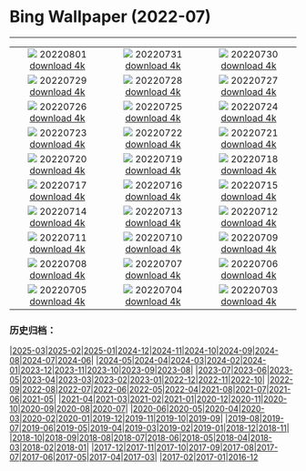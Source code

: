 # Bing Wallpaper (2022-07)
**************
| | | |
|:-:|:-:|:-:|
| ![](https://www.bing.com/th?id=OHR.StaithesLights_EN-GB1349220494_1920x1080.jpg) 20220801 [download 4k](https://www.bing.com/th?id=OHR.StaithesLights_EN-GB1349220494_UHD.jpg) | ![](https://www.bing.com/th?id=OHR.NoctilucentClouds_EN-GB0768251349_1920x1080.jpg) 20220731 [download 4k](https://www.bing.com/th?id=OHR.NoctilucentClouds_EN-GB0768251349_UHD.jpg) | ![](https://www.bing.com/th?id=OHR.CowesWeek_EN-GB0552016592_1920x1080.jpg) 20220730 [download 4k](https://www.bing.com/th?id=OHR.CowesWeek_EN-GB0552016592_UHD.jpg) |
| ![](https://www.bing.com/th?id=OHR.FourTigresses_EN-GB0443561913_1920x1080.jpg) 20220729 [download 4k](https://www.bing.com/th?id=OHR.FourTigresses_EN-GB0443561913_UHD.jpg) | ![](https://www.bing.com/th?id=OHR.LongsPeak_EN-GB5674920348_1920x1080.jpg) 20220728 [download 4k](https://www.bing.com/th?id=OHR.LongsPeak_EN-GB5674920348_UHD.jpg) | ![](https://www.bing.com/th?id=OHR.NabateanTomb_EN-GB5144987060_1920x1080.jpg) 20220727 [download 4k](https://www.bing.com/th?id=OHR.NabateanTomb_EN-GB5144987060_UHD.jpg) |
| ![](https://www.bing.com/th?id=OHR.MangroveDay_EN-GB4620818045_1920x1080.jpg) 20220726 [download 4k](https://www.bing.com/th?id=OHR.MangroveDay_EN-GB4620818045_UHD.jpg) | ![](https://www.bing.com/th?id=OHR.PalacePier_EN-GB4242495684_1920x1080.jpg) 20220725 [download 4k](https://www.bing.com/th?id=OHR.PalacePier_EN-GB4242495684_UHD.jpg) | ![](https://www.bing.com/th?id=OHR.AmeliaEarhart_EN-GB4082453963_1920x1080.jpg) 20220724 [download 4k](https://www.bing.com/th?id=OHR.AmeliaEarhart_EN-GB4082453963_UHD.jpg) |
| ![](https://www.bing.com/th?id=OHR.FoxgloveHawkmoth_EN-GB1431634950_1920x1080.jpg) 20220723 [download 4k](https://www.bing.com/th?id=OHR.FoxgloveHawkmoth_EN-GB1431634950_UHD.jpg) | ![](https://www.bing.com/th?id=OHR.SGIMontenegro_EN-GB1129848679_1920x1080.jpg) 20220722 [download 4k](https://www.bing.com/th?id=OHR.SGIMontenegro_EN-GB1129848679_UHD.jpg) | ![](https://www.bing.com/th?id=OHR.AbbeyGardens_EN-GB0442009047_1920x1080.jpg) 20220721 [download 4k](https://www.bing.com/th?id=OHR.AbbeyGardens_EN-GB0442009047_UHD.jpg) |
| ![](https://www.bing.com/th?id=OHR.MoonPhases_EN-GB9971707298_1920x1080.jpg) 20220720 [download 4k](https://www.bing.com/th?id=OHR.MoonPhases_EN-GB9971707298_UHD.jpg) | ![](https://www.bing.com/th?id=OHR.DolbadarnCastle_EN-GB9477094252_1920x1080.jpg) 20220719 [download 4k](https://www.bing.com/th?id=OHR.DolbadarnCastle_EN-GB9477094252_UHD.jpg) | ![](https://www.bing.com/th?id=OHR.OmijimaIsland_EN-GB8842530588_1920x1080.jpg) 20220718 [download 4k](https://www.bing.com/th?id=OHR.OmijimaIsland_EN-GB8842530588_UHD.jpg) |
| ![](https://www.bing.com/th?id=OHR.CoyoteButtes_EN-GB8412829629_1920x1080.jpg) 20220717 [download 4k](https://www.bing.com/th?id=OHR.CoyoteButtes_EN-GB8412829629_UHD.jpg) | ![](https://www.bing.com/th?id=OHR.RapadalenSNP_EN-GB8130464188_1920x1080.jpg) 20220716 [download 4k](https://www.bing.com/th?id=OHR.RapadalenSNP_EN-GB8130464188_UHD.jpg) | ![](https://www.bing.com/th?id=OHR.Arrone_EN-GB6721426432_1920x1080.jpg) 20220715 [download 4k](https://www.bing.com/th?id=OHR.Arrone_EN-GB6721426432_UHD.jpg) |
| ![](https://www.bing.com/th?id=OHR.BabyLemons_EN-GB1578925462_1920x1080.jpg) 20220714 [download 4k](https://www.bing.com/th?id=OHR.BabyLemons_EN-GB1578925462_UHD.jpg) | ![](https://www.bing.com/th?id=OHR.BasaltGiants_EN-GB1283522320_1920x1080.jpg) 20220713 [download 4k](https://www.bing.com/th?id=OHR.BasaltGiants_EN-GB1283522320_UHD.jpg) | ![](https://www.bing.com/th?id=OHR.SpiralHill_EN-GB1015987948_1920x1080.jpg) 20220712 [download 4k](https://www.bing.com/th?id=OHR.SpiralHill_EN-GB1015987948_UHD.jpg) |
| ![](https://www.bing.com/th?id=OHR.BarcelonaPop_EN-GB0604446333_1920x1080.jpg) 20220711 [download 4k](https://www.bing.com/th?id=OHR.BarcelonaPop_EN-GB0604446333_UHD.jpg) | ![](https://www.bing.com/th?id=OHR.OludenizTurkey_EN-GB0259804899_1920x1080.jpg) 20220710 [download 4k](https://www.bing.com/th?id=OHR.OludenizTurkey_EN-GB0259804899_UHD.jpg) | ![](https://www.bing.com/th?id=OHR.DolomitesMW_EN-GB9933633041_1920x1080.jpg) 20220709 [download 4k](https://www.bing.com/th?id=OHR.DolomitesMW_EN-GB9933633041_UHD.jpg) |
| ![](https://www.bing.com/th?id=OHR.PreveliGorge_EN-GB9492103587_1920x1080.jpg) 20220708 [download 4k](https://www.bing.com/th?id=OHR.PreveliGorge_EN-GB9492103587_UHD.jpg) | ![](https://www.bing.com/th?id=OHR.HecetaHead_EN-GB9077870497_1920x1080.jpg) 20220707 [download 4k](https://www.bing.com/th?id=OHR.HecetaHead_EN-GB9077870497_UHD.jpg) | ![](https://www.bing.com/th?id=OHR.KissingPuffins_EN-GB8269102880_1920x1080.jpg) 20220706 [download 4k](https://www.bing.com/th?id=OHR.KissingPuffins_EN-GB8269102880_UHD.jpg) |
| ![](https://www.bing.com/th?id=OHR.FannetteIsland_EN-GB7428078087_1920x1080.jpg) 20220705 [download 4k](https://www.bing.com/th?id=OHR.FannetteIsland_EN-GB7428078087_UHD.jpg) | ![](https://www.bing.com/th?id=OHR.HamptonYewTrees_EN-GB7109201264_1920x1080.jpg) 20220704 [download 4k](https://www.bing.com/th?id=OHR.HamptonYewTrees_EN-GB7109201264_UHD.jpg) | ![](https://www.bing.com/th?id=OHR.SummerDogs_EN-GB5252720433_1920x1080.jpg) 20220703 [download 4k](https://www.bing.com/th?id=OHR.SummerDogs_EN-GB5252720433_UHD.jpg) |

### 历史归档：

|[2025-03](/../2025-03/2025-03.md)|[2025-02](/../2025-02/2025-02.md)|[2025-01](/../2025-01/2025-01.md)|[2024-12](/../2024-12/2024-12.md)|[2024-11](/../2024-11/2024-11.md)|[2024-10](/../2024-10/2024-10.md)|[2024-09](/../2024-09/2024-09.md)|[2024-08](/../2024-08/2024-08.md)|[2024-07](/../2024-07/2024-07.md)|[2024-06](/../2024-06/2024-06.md)|
|[2024-05](/../2024-05/2024-05.md)|[2024-04](/../2024-04/2024-04.md)|[2024-03](/../2024-03/2024-03.md)|[2024-02](/../2024-02/2024-02.md)|[2024-01](/../2024-01/2024-01.md)|[2023-12](/../2023-12/2023-12.md)|[2023-11](/../2023-11/2023-11.md)|[2023-10](/../2023-10/2023-10.md)|[2023-09](/../2023-09/2023-09.md)|[2023-08](/../2023-08/2023-08.md)|
|[2023-07](/../2023-07/2023-07.md)|[2023-06](/../2023-06/2023-06.md)|[2023-05](/../2023-05/2023-05.md)|[2023-04](/../2023-04/2023-04.md)|[2023-03](/../2023-03/2023-03.md)|[2023-02](/../2023-02/2023-02.md)|[2023-01](/../2023-01/2023-01.md)|[2022-12](/../2022-12/2022-12.md)|[2022-11](/../2022-11/2022-11.md)|[2022-10](/../2022-10/2022-10.md)|
|[2022-09](/../2022-09/2022-09.md)|[2022-08](/../2022-08/2022-08.md)|[2022-07](/2022-07.md)|[2022-06](/../2022-06/2022-06.md)|[2022-05](/../2022-05/2022-05.md)|[2022-04](/../2022-04/2022-04.md)|[2021-08](/../2021-08/2021-08.md)|[2021-07](/../2021-07/2021-07.md)|[2021-06](/../2021-06/2021-06.md)|[2021-05](/../2021-05/2021-05.md)|
|[2021-04](/../2021-04/2021-04.md)|[2021-03](/../2021-03/2021-03.md)|[2021-02](/../2021-02/2021-02.md)|[2021-01](/../2021-01/2021-01.md)|[2020-12](/../2020-12/2020-12.md)|[2020-11](/../2020-11/2020-11.md)|[2020-10](/../2020-10/2020-10.md)|[2020-09](/../2020-09/2020-09.md)|[2020-08](/../2020-08/2020-08.md)|[2020-07](/../2020-07/2020-07.md)|
|[2020-06](/../2020-06/2020-06.md)|[2020-05](/../2020-05/2020-05.md)|[2020-04](/../2020-04/2020-04.md)|[2020-03](/../2020-03/2020-03.md)|[2020-02](/../2020-02/2020-02.md)|[2020-01](/../2020-01/2020-01.md)|[2019-12](/../2019-12/2019-12.md)|[2019-11](/../2019-11/2019-11.md)|[2019-10](/../2019-10/2019-10.md)|[2019-09](/../2019-09/2019-09.md)|
|[2019-08](/../2019-08/2019-08.md)|[2019-07](/../2019-07/2019-07.md)|[2019-06](/../2019-06/2019-06.md)|[2019-05](/../2019-05/2019-05.md)|[2019-04](/../2019-04/2019-04.md)|[2019-03](/../2019-03/2019-03.md)|[2019-02](/../2019-02/2019-02.md)|[2019-01](/../2019-01/2019-01.md)|[2018-12](/../2018-12/2018-12.md)|[2018-11](/../2018-11/2018-11.md)|
|[2018-10](/../2018-10/2018-10.md)|[2018-09](/../2018-09/2018-09.md)|[2018-08](/../2018-08/2018-08.md)|[2018-07](/../2018-07/2018-07.md)|[2018-06](/../2018-06/2018-06.md)|[2018-05](/../2018-05/2018-05.md)|[2018-04](/../2018-04/2018-04.md)|[2018-03](/../2018-03/2018-03.md)|[2018-02](/../2018-02/2018-02.md)|[2018-01](/../2018-01/2018-01.md)|
|[2017-12](/../2017-12/2017-12.md)|[2017-11](/../2017-11/2017-11.md)|[2017-10](/../2017-10/2017-10.md)|[2017-09](/../2017-09/2017-09.md)|[2017-08](/../2017-08/2017-08.md)|[2017-07](/../2017-07/2017-07.md)|[2017-06](/../2017-06/2017-06.md)|[2017-05](/../2017-05/2017-05.md)|[2017-04](/../2017-04/2017-04.md)|[2017-03](/../2017-03/2017-03.md)|
|[2017-02](/../2017-02/2017-02.md)|[2017-01](/../2017-01/2017-01.md)|[2016-12](/../2016-12/2016-12.md)